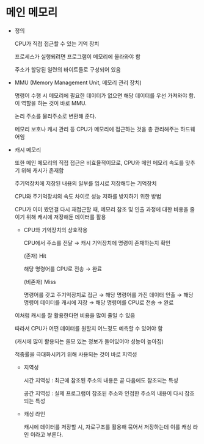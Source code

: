 # 메인 메모리

- 정의
    
    CPU가 직접 접근할 수 있는 기억 장치
    
    프로세스가 실행되려면 프로그램이 메모리에 올라와야 함
    
    주소가 할당된 일련의 바이트들로 구성되어 있음
    
- MMU (Memory Management Unit, 메모리 관리 장치)
    
    명령어 수행 시 메모리에 필요한 데이터가 없으면 해당 데이터를 우선 가져와야 함. 이 역할을 하는 것이 바로 MMU.
    
    논리 주소를 물리주소로 변환해 준다.
    
    메모리 보호나 캐시 관리 등 CPU가 메모리에 접근하는 것을 총 관리해주는 하드웨어임
    

- 캐시 메모리
    
    또한 메인 메모리의 직접 접근은 비효율적이므로, CPU와 메인 메모리 속도를 맞추기 위해 캐시가 존재함
    
    주기억장치에 저장된 내용의 일부를 임시로 저장해두는 기억장치
    
    CPU와 주기억장치의 속도 차이로 성능 저하를 방지하기 위한 방법
    
    CPU가 이미 봤던걸 다시 재접근할 때, 메모리 참조 및 인출 과정에 대한 비용을 줄이기 위해 캐시에 저장해둔 데이터를 활용
    
    - CPU와 기억장치의 상호작용
        
        CPU에서 주소를 전달 → 캐시 기억장치에 명령이 존재하는지 확인
        
        (존재) Hit
        
        해당 명령어를 CPU로 전송 → 완료
        
        (비존재) Miss
        
        명령어를 갖고 주기억장치로 접근 → 해당 명령어를 가진 데이터 인출 → 해당 명령어 데이터를 캐시에 저장 → 해당 명령어를 CPU로 전송 → 완료
        
    
    이처럼 캐시를 잘 활용한다면 비용을 많이 줄일 수 있음
    
    따라서 CPU가 어떤 데이터를 원할지 어느정도 예측할 수 있어야 함
    
    (캐시에 많이 활용되는 쓸모 있는 정보가 들어있어야 성능이 높아짐)
    
    적중률을 극대화시키기 위해 사용되는 것이 바로 지역성
    
    - 지역성
        
        시간 지역성 : 최근에 참조된 주소의 내용은 곧 다음에도 참조되는 특성
        
        공간 지역성 : 실제 프로그램이 참조된 주소와 인접한 주소의 내용이 다시 참조되는 특성
        
    - 캐싱 라인
        
        캐시에 데이터를 저장할 시, 자료구조를 활용해 묶어서 저장하는데 이를 캐싱 라인
        이라고 부른다.
